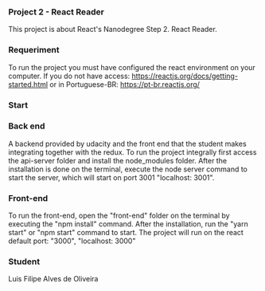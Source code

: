 ### Project 2 - React Reader 
This project is about React's Nanodegree Step 2. React Reader.

### Requeriment
To run the project you must have configured the react environment on your computer. If you do not have access: https://reactjs.org/docs/getting-started.html or in Portuguese-BR: https://pt-br.reactjs.org/

### Start

### Back end
A backend provided by udacity and the front end that the student makes integrating together with the redux.
To run the project integrally first access the api-server folder and install the node_modules folder. After the installation is done on the terminal, execute the node server command to start the server, which will start on port 3001 "localhost: 3001".

### Front-end
To run the front-end, open the "front-end" folder on the terminal by executing the "npm install" command. After the installation, run the "yarn start" or "npm start" command to start. The project will run on the react default port: "3000", "localhost: 3000"

### Student
Luis Filipe Alves de Oliveira
